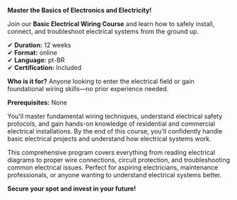 **Master the Basics of Electronics and Electricity!**

Join our **Basic Electrical Wiring Course** and learn how to safely install, connect, and troubleshoot electrical systems from the ground up.

✔ **Duration:** 12 weeks  
✔ **Format:** online  
✔ **Language:** pt-BR  
✔ **Certification:** Included

**Who is it for?** Anyone looking to enter the electrical field or gain foundational wiring skills—no prior experience needed.

**Prerequisites:** None

You'll master fundamental wiring techniques, understand electrical safety protocols, and gain hands-on knowledge of residential and commercial electrical installations. By the end of this course, you'll confidently handle basic electrical projects and understand how electrical systems work.

This comprehensive program covers everything from reading electrical diagrams to proper wire connections, circuit protection, and troubleshooting common electrical issues. Perfect for aspiring electricians, maintenance professionals, or anyone wanting to understand electrical systems better.

**Secure your spot and invest in your future!**